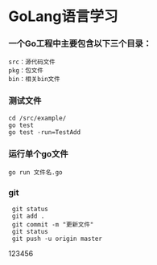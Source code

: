 # GoLang语言学习

### 一个Go工程中主要包含以下三个目录：
```
src：源代码文件
pkg：包文件
bin：相关bin文件
```
### 测试文件
```
cd /src/example/
go test  
go test -run=TestAdd
```
### 

### 运行单个go文件
```
go run 文件名.go 

```
### 

### git 
```
 git status
 git add .
 git commit -m "更新文件"
 git status
 git push -u origin master
```

123456